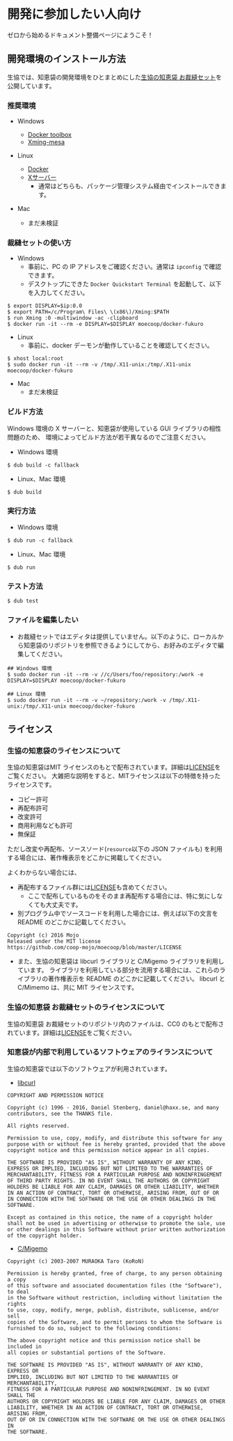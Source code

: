 # 開発に参加したい人向け
ゼロから始めるドキュメント整備ページにようこそ！

## 開発環境のインストール方法
生協では、知恵袋の開発環境をひとまとめにした[生協の知恵袋 お裁縫セット](https://hub.docker.com/r/moecoop/docker-fukuro/)を公開しています。

### 推奨環境
- Windows
	- [Docker toolbox](https://www.docker.com/products/docker-toolbox)
	- [Xming-mesa](http://www.straightrunning.com/XmingNotes/)

- Linux
	- [Docker](https://www.docker.com/)
	- [Xサーバー](https://www.x.org/wiki/)
		- 通常はどちらも、パッケージ管理システム経由でインストールできます。

- Mac
	- まだ未検証

### 裁縫セットの使い方

- Windows
	- 事前に、PC の IP アドレスをご確認ください。通常は `ipconfig` で確認できます。
	- デスクトップにできた `Docker Quickstart Terminal` を起動して、以下を入力してください。
```
$ export DISPLAY=$ip:0.0
$ export PATH=/c/Program\ Files\ \(x86\)/Xming:$PATH
$ run Xming :0 -multiwindow -ac -clipboard
$ docker run -it --rm -e DISPLAY=$DISPLAY moecoop/docker-fukuro
```

- Linux
	- 事前に、docker デーモンが動作していることを確認してください。
```
$ xhost local:root
$ sudo docker run -it --rm -v /tmp/.X11-unix:/tmp/.X11-unix moecoop/docker-fukuro
```

- Mac
	- まだ未検証

### ビルド方法
Windows 環境の X サーバーと、知恵袋が使用している GUI ライブラリの相性問題のため、
環境によってビルド方法が若干異なるのでご注意ください。

- Windows 環境
```
$ dub build -c fallback
```

- Linux、Mac 環境
```
$ dub build
```

### 実行方法
- Windows 環境
```
$ dub run -c fallback
```

- Linux、Mac 環境
```
$ dub run
```

### テスト方法
```
$ dub test
```

### ファイルを編集したい
- お裁縫セットではエディタは提供していません。以下のように、ローカルから知恵袋のリポジトリを参照できるようにしてから、お好みのエディタで編集してください。

```
## Windows 環境
$ sudo docker run -it --rm -v //c/Users/foo/repository:/work -e DISPLAY=$DISPLAY moecoop/docker-fukuro

## Linux 環境
$ sudo docker run -it --rm -v ~/repository:/work -v /tmp/.X11-unix:/tmp/.X11-unix moecoop/docker-fukuro
```

## ライセンス
### 生協の知恵袋のライセンスについて
生協の知恵袋はMIT ライセンスのもとで配布されています。詳細は[LICENSE](https://github.com/coop-mojo/moecoop/blob/master/LICENSE)をご覧ください。
大雑把な説明をすると、MITライセンスは以下の特徴を持ったライセンスです。
- コピー許可
- 再配布許可
- 改変許可
- 商用利用なども許可
- 無保証

ただし改変や再配布、ソースソード(`resource`以下の JSON ファイルも) を利用する場合には、著作権表示をどこかに掲載してください。

よくわからない場合には、
- 再配布するファイル群には[LICENSE](https://github.com/coop-mojo/moecoop/blob/master/LICENSE)も含めてください。
	- ここで配布しているものをそのまま再配布する場合には、特に気にしなくても大丈夫です。
- 別プログラム中でソースコードを利用した場合には、例えば以下の文言を README のどこかに記載してください。

```
Copyright (c) 2016 Mojo
Released under the MIT license
https://github.com/coop-mojo/moecoop/blob/master/LICENSE
```

- また、生協の知恵袋は libcurl ライブラリと C/Migemo ライブラリを利用しています。
  ライブラリを利用している部分を流用する場合には、これらのライブラリの著作権表示を README のどこかに記載してください。
  libcurl と C/Mimemo は、共に MIT ライセンスです。

### 生協の知恵袋 お裁縫セットのライセンスについて
生協の知恵袋 お裁縫セットのリポジトリ内のファイルは、CC0 のもとで配布されています。詳細は[LICENSE](https://github.com/coop-mojo/docker-fukuro/blob/master/LICENSE)をご覧ください。

### 知恵袋が内部で利用しているソフトウェアのライランスについて
生協の知恵袋では以下のソフトウェアが利用されています。

- [libcurl](https://curl.haxx.se/)
```
COPYRIGHT AND PERMISSION NOTICE

Copyright (c) 1996 - 2016, Daniel Stenberg, daniel@haxx.se, and many contributors, see the THANKS file.

All rights reserved.

Permission to use, copy, modify, and distribute this software for any purpose with or without fee is hereby granted, provided that the above copyright notice and this permission notice appear in all copies.

THE SOFTWARE IS PROVIDED "AS IS", WITHOUT WARRANTY OF ANY KIND, EXPRESS OR IMPLIED, INCLUDING BUT NOT LIMITED TO THE WARRANTIES OF MERCHANTABILITY, FITNESS FOR A PARTICULAR PURPOSE AND NONINFRINGEMENT OF THIRD PARTY RIGHTS. IN NO EVENT SHALL THE AUTHORS OR COPYRIGHT HOLDERS BE LIABLE FOR ANY CLAIM, DAMAGES OR OTHER LIABILITY, WHETHER IN AN ACTION OF CONTRACT, TORT OR OTHERWISE, ARISING FROM, OUT OF OR IN CONNECTION WITH THE SOFTWARE OR THE USE OR OTHER DEALINGS IN THE SOFTWARE.

Except as contained in this notice, the name of a copyright holder shall not be used in advertising or otherwise to promote the sale, use or other dealings in this Software without prior written authorization of the copyright holder.
```

- [C/Migemo](https://www.kaoriya.net/software/cmigemo/)
```
Copyright (c) 2003-2007 MURAOKA Taro (KoRoN)

Permission is hereby granted, free of charge, to any person obtaining a copy
of this software and associated documentation files (the "Software"), to deal
in the Software without restriction, including without limitation the rights
to use, copy, modify, merge, publish, distribute, sublicense, and/or sell
copies of the Software, and to permit persons to whom the Software is
furnished to do so, subject to the following conditions:

The above copyright notice and this permission notice shall be included in
all copies or substantial portions of the Software.

THE SOFTWARE IS PROVIDED "AS IS", WITHOUT WARRANTY OF ANY KIND, EXPRESS OR
IMPLIED, INCLUDING BUT NOT LIMITED TO THE WARRANTIES OF MERCHANTABILITY,
FITNESS FOR A PARTICULAR PURPOSE AND NONINFRINGEMENT. IN NO EVENT SHALL THE
AUTHORS OR COPYRIGHT HOLDERS BE LIABLE FOR ANY CLAIM, DAMAGES OR OTHER
LIABILITY, WHETHER IN AN ACTION OF CONTRACT, TORT OR OTHERWISE, ARISING FROM,
OUT OF OR IN CONNECTION WITH THE SOFTWARE OR THE USE OR OTHER DEALINGS IN
THE SOFTWARE.
```
